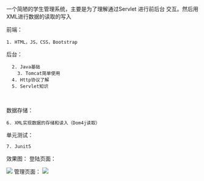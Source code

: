 一个简陋的学生管理系统，主要是为了理解通过Servlet 进行前后台 交互。然后用XML进行数据的读取的写入



前端：

```
1. HTML，JS，CSS，Bootstrap
```



  

后台：

```
  2. Java基础 
	3. Tomcat简单使用
  4. Http协议了解
  5. Servlet知识	
```

  

数据存储：

```
6. XML实现数据的存储和读入（Dom4j读取）
```



单元测试：

```
7. Junit5
```
效果图：
登陆页面：

![](https://github.com/jjc123/-Student-management-system--Javaweb/blob/master/Design%20sketch/1.png?raw=true)
管理页面：
![](https://github.com/jjc123/-Student-management-system--Javaweb/blob/master/Design%20sketch/2.png)


